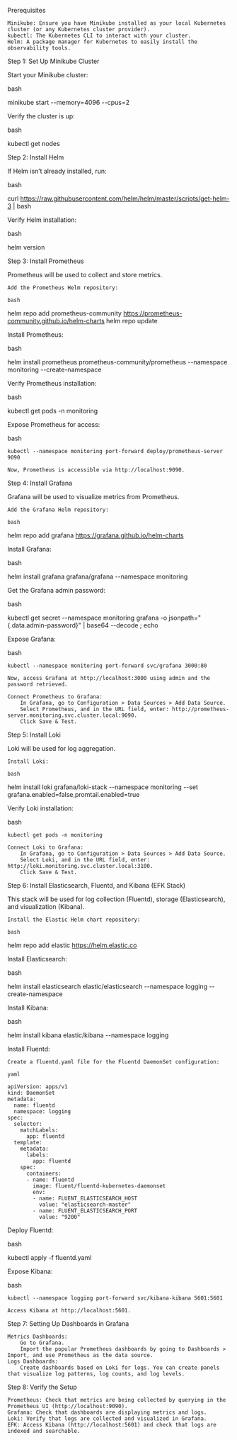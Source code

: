 Prerequisites

    Minikube: Ensure you have Minikube installed as your local Kubernetes cluster (or any Kubernetes cluster provider).
    kubectl: The Kubernetes CLI to interact with your cluster.
    Helm: A package manager for Kubernetes to easily install the observability tools.

Step 1: Set Up Minikube Cluster

Start your Minikube cluster:

bash

minikube start --memory=4096 --cpus=2

Verify the cluster is up:

bash

kubectl get nodes

Step 2: Install Helm

If Helm isn’t already installed, run:

bash

curl https://raw.githubusercontent.com/helm/helm/master/scripts/get-helm-3 | bash

Verify Helm installation:

bash

helm version

Step 3: Install Prometheus

Prometheus will be used to collect and store metrics.

    Add the Prometheus Helm repository:

    bash

helm repo add prometheus-community https://prometheus-community.github.io/helm-charts
helm repo update

Install Prometheus:

bash

helm install prometheus prometheus-community/prometheus --namespace monitoring --create-namespace

Verify Prometheus installation:

bash

kubectl get pods -n monitoring

Expose Prometheus for access:

bash

    kubectl --namespace monitoring port-forward deploy/prometheus-server 9090

    Now, Prometheus is accessible via http://localhost:9090.

Step 4: Install Grafana

Grafana will be used to visualize metrics from Prometheus.

    Add the Grafana Helm repository:

    bash

helm repo add grafana https://grafana.github.io/helm-charts

Install Grafana:

bash

helm install grafana grafana/grafana --namespace monitoring

Get the Grafana admin password:

bash

kubectl get secret --namespace monitoring grafana -o jsonpath="{.data.admin-password}" | base64 --decode ; echo

Expose Grafana:

bash

    kubectl --namespace monitoring port-forward svc/grafana 3000:80

    Now, access Grafana at http://localhost:3000 using admin and the password retrieved.

    Connect Prometheus to Grafana:
        In Grafana, go to Configuration > Data Sources > Add Data Source.
        Select Prometheus, and in the URL field, enter: http://prometheus-server.monitoring.svc.cluster.local:9090.
        Click Save & Test.

Step 5: Install Loki

Loki will be used for log aggregation.

    Install Loki:

    bash

helm install loki grafana/loki-stack --namespace monitoring --set grafana.enabled=false,promtail.enabled=true

Verify Loki installation:

bash

    kubectl get pods -n monitoring

    Connect Loki to Grafana:
        In Grafana, go to Configuration > Data Sources > Add Data Source.
        Select Loki, and in the URL field, enter: http://loki.monitoring.svc.cluster.local:3100.
        Click Save & Test.

Step 6: Install Elasticsearch, Fluentd, and Kibana (EFK Stack)

This stack will be used for log collection (Fluentd), storage (Elasticsearch), and visualization (Kibana).

    Install the Elastic Helm chart repository:

    bash

helm repo add elastic https://helm.elastic.co

Install Elasticsearch:

bash

helm install elasticsearch elastic/elasticsearch --namespace logging --create-namespace

Install Kibana:

bash

helm install kibana elastic/kibana --namespace logging

Install Fluentd:

    Create a fluentd.yaml file for the Fluentd DaemonSet configuration:

    yaml

    apiVersion: apps/v1
    kind: DaemonSet
    metadata:
      name: fluentd
      namespace: logging
    spec:
      selector:
        matchLabels:
          app: fluentd
      template:
        metadata:
          labels:
            app: fluentd
        spec:
          containers:
          - name: fluentd
            image: fluent/fluentd-kubernetes-daemonset
            env:
            - name: FLUENT_ELASTICSEARCH_HOST
              value: "elasticsearch-master"
            - name: FLUENT_ELASTICSEARCH_PORT
              value: "9200"

Deploy Fluentd:

bash

kubectl apply -f fluentd.yaml

Expose Kibana:

bash

    kubectl --namespace logging port-forward svc/kibana-kibana 5601:5601

    Access Kibana at http://localhost:5601.

Step 7: Setting Up Dashboards in Grafana

    Metrics Dashboards:
        Go to Grafana.
        Import the popular Prometheus dashboards by going to Dashboards > Import, and use Prometheus as the data source.
    Logs Dashboards:
        Create dashboards based on Loki for logs. You can create panels that visualize log patterns, log counts, and log levels.

Step 8: Verify the Setup

    Prometheus: Check that metrics are being collected by querying in the Prometheus UI (http://localhost:9090).
    Grafana: Check that dashboards are displaying metrics and logs.
    Loki: Verify that logs are collected and visualized in Grafana.
    EFK: Access Kibana (http://localhost:5601) and check that logs are indexed and searchable.